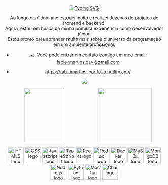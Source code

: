 
<div style="display: inline_block" align="center">
<a href="https://git.io/typing-svg"><img src="https://readme-typing-svg.demolab.com?font=Fira+Code&pause=1000&color=03179F&background=7C53FF00&width=435&lines=Ol%C3%A1%2C+meu+nome+%C3%A9+Fabio!;Seja+muito+bem+vindo(a)!" alt="Typing SVG" /></a>


Ao longo do último ano estudei muito e realizei dezenas de projetos de frontend e backend.
<br>
Agora, estou em busca da minha primeira experiência como desenvolvedor júnior.
<br>
Estou pronto para aprender muito mais sobre o universo da programação em um ambiente profissional.

* ✉️  Você pode entrar em contato comigo em meu email: [fabiormartins.dev@gmail.com](mailto:fabiormartins.dev@gmail.com)

* https://fabiomartins-portfolio.netlify.app/

<a href="https://www.linkedin.com/in/fabio-r-martins/" target="_blank"><img src="https://img.shields.io/badge/-LinkedIn-%230077B5?style=for-the-badge&logo=linkedin&logoColor=white" target="_blank"></a>
  

  <div style="display: inline_block" >
  <a href="https://github.com/FabioRMartins">
  <img height="170em" weight='100em' width="50%" align="left" margin="0" src="https://github-readme-stats-sigma-five.vercel.app/api?username=FabioRMartins&show_icons=true&theme=gotham&include_all_commits=true&count_private=true&hide=issues&locale=pt-br"/> 
  </a>
</div>
  
  
 
   <img height="170em" weight='100em' src="https://github-readme-stats.vercel.app/api/top-langs/?username=FabioRMartins&layout=compact&langs_count=6&theme=tokyonight"/>
    

 <div style="display: inline_block" align= 'center'><br>
  <img src="https://cdn.worldvectorlogo.com/logos/html-1.svg" alt="HTML5 logo" width="50px" height="50px" /> 
  <img src="https://cdn.worldvectorlogo.com/logos/css-3.svg" alt="CSS logo" width="50px" height="50px" />
  <img src="https://cdn.worldvectorlogo.com/logos/logo-javascript.svg" alt="Javascript logo" width="50px" height="50px" />
  <img src="https://cdn.worldvectorlogo.com/logos/typescript.svg" alt="TypeScript logo" width="50px" height="50px" />
  <img src="https://cdn.worldvectorlogo.com/logos/react-2.svg" alt="React logo" width="50px" height="50px" />
  <img src="https://cdn.worldvectorlogo.com/logos/redux.svg" alt="Redux logo" width="50px" height="50px" /> 
  <img src="https://cdn.worldvectorlogo.com/logos/docker.svg" alt="Docker logo" width="50px" height="50px" /> 
  <img src="https://cdn.worldvectorlogo.com/logos/mysql-6.svg" alt="MySQL logo" width="50px" height="50px" /> 
  <img src="https://cdn.worldvectorlogo.com/logos/mongodb-icon-1.svg" alt="MongoDB logo" width="50px" height="50px" />
  <img src="https://cdn.worldvectorlogo.com/logos/nodejs-1.svg" alt="Node.js logo" width="50px" height="50px" /> 
  <img src="https://cdn.worldvectorlogo.com/logos/python-5.svg" alt="Python logo" width="50px" height="50px" /> 
  <img src="https://cdn.worldvectorlogo.com/logos/mocha-1.svg" alt="Mocha logo" width="50px" height="50px" />
  <img src="https://cdn.worldvectorlogo.com/logos/chai.svg" alt="Chai logo" width="50px" height="50px" />
</div>

</div>
<!--
**FabioRMartins/FabioRMartins** is a ✨ _special_ ✨ repository because its `README.md` (this file) appears on your GitHub profile.

Here are some ideas to get you started:

- 🔭 I’m currently working on ...
- 🌱 I’m currently learning ...
- 👯 I’m looking to collaborate on ...
- 🤔 I’m looking for help with ...
- 💬 Ask me about ...
- 📫 How to reach me: ...
- 😄 Pronouns: ...
- ⚡ Fun fact: ...
-->
